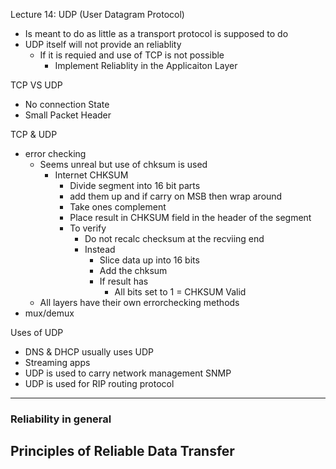 Lecture 14: UDP (User Datagram Protocol)

- Is meant to do as little as a transport protocol is supposed to do
- UDP itself will not provide an reliablity
	- If it is requied and use of TCP is not possible
		- Implement Reliablity in the Applicaiton Layer

TCP VS UDP
- No connection State
- Small Packet Header

TCP & UDP
- error checking
	- Seems unreal but use of chksum is used
		- Internet CHKSUM
			- Divide segment into 16 bit parts
			- add them up and if carry on MSB then wrap around
			- Take ones complement
			- Place result in CHKSUM field in the header of the segment
			- To verify
				- Do not recalc checksum at the recviing end
				- Instead
					- Slice data up into 16 bits
					- Add the chksum
					- If result has
						- All bits set to 1 = CHKSUM Valid
	- All layers have their own errorchecking methods
- mux/demux

Uses of UDP
- DNS & DHCP usually uses UDP
- Streaming apps
- UDP is used to carry network management SNMP
- UDP is used for RIP routing protocol

---
### Reliability in general
Principles of Reliable Data Transfer
- 